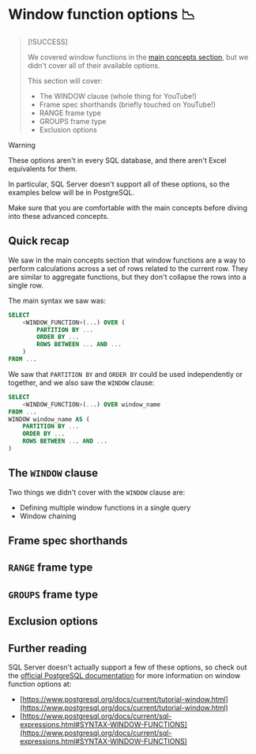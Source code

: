 # Window function options 📉

> [!SUCCESS]
>
> We covered window functions in the [main concepts section](../main-concepts/window-functions.md), but we didn't cover all of their available options.
>
> This section will cover:
>
> - The WINDOW clause (whole thing for YouTube!)
> - Frame spec shorthands (briefly touched on YouTube!)
> - RANGE frame type
> - GROUPS frame type
> - Exclusion options

> [!WARNING]
>
> These options aren't in every SQL database, and there aren't Excel equivalents for them.
>
> In particular, SQL Server doesn't support all of these options, so the examples below will be in PostgreSQL.
>
> Make sure that you are comfortable with the main concepts before diving into these advanced concepts.

## Quick recap

We saw in the main concepts section that window functions are a way to perform calculations across a set of rows related to the current row. They are similar to aggregate functions, but they don't collapse the rows into a single row.

The main syntax we saw was:

```sql
SELECT
    <WINDOW_FUNCTION>(...) OVER (
        PARTITION BY ...
        ORDER BY ...
        ROWS BETWEEN ... AND ...
    )
FROM ...
```

We saw that `PARTITION BY` and `ORDER BY` could be used independently or together, and we also saw the `WINDOW` clause:

```sql
SELECT
    <WINDOW_FUNCTION>(...) OVER window_name
FROM ...
WINDOW window_name AS (
    PARTITION BY ...
    ORDER BY ...
    ROWS BETWEEN ... AND ...
)
```

## The `WINDOW` clause

Two things we didn't cover with the `WINDOW` clause are:

- Defining multiple window functions in a single query
- Window chaining

## Frame spec shorthands

## `RANGE` frame type

## `GROUPS` frame type

## Exclusion options

## Further reading

SQL Server doesn't actually support a few of these options, so check out the [official PostgreSQL documentation](https://www.postgresql.org/docs/current/tutorial-window.html) for more information on window function options at:

- [https://www.postgresql.org/docs/current/tutorial-window.html](https://www.postgresql.org/docs/current/tutorial-window.html)
- [https://www.postgresql.org/docs/current/sql-expressions.html#SYNTAX-WINDOW-FUNCTIONS](https://www.postgresql.org/docs/current/sql-expressions.html#SYNTAX-WINDOW-FUNCTIONS)
